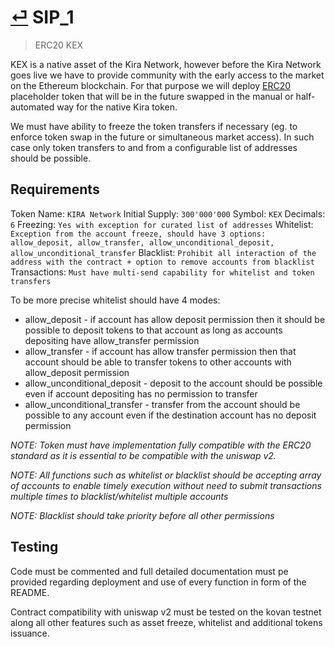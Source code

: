 # [⏎](README.md#Roadmap) SIP_1
>  ERC20 KEX

KEX is a native asset of the Kira Network, however before the Kira Network goes live we have to provide community with the early access to the market on the Ethereum blockchain. For that purpose we will deploy [ERC20](https://github.com/ethereum/EIPs/blob/master/EIPS/eip-20.md) placeholder token that will be in the future swapped in the manual or half-automated way for the native Kira token. 

We must have ability to freeze the token transfers if necessary (eg. to enforce token swap in the future or simultaneous market access). In such case only token transfers to and from a configurable list of addresses should be possible.

## Requirements

Token Name: `KIRA Network`
Initial Supply: `300'000'000`
Symbol: `KEX`
Decimals: `6`
Freezing: `Yes with exception for curated list of addresses`
Whitelist: `Exception from the account freeze, should have 3 options: allow_deposit, allow_transfer, allow_unconditional_deposit, allow_unconditional_transfer`
Blacklist: `Prohibit all interaction of the address with the contract + option to remove accounts from blacklist`
Transactions: `Must have multi-send capability for whitelist and token transfers`

To be more precise whitelist should have 4 modes:
* allow_deposit - if account has allow deposit permission then it should be possible to deposit tokens to that account as long as accounts depositing have allow_transfer permission
* allow_transfer - if account has allow transfer permission then that account should be able to transfer tokens to other accounts with allow_deposit permission
* allow_unconditional_deposit - deposit to the account should be possible even if account depositing has no permission to transfer
* allow_unconditional_transfer - transfer from the account should be possible to any account even if the destination account has no deposit permission

_NOTE: Token must have implementation fully compatible with the ERC20 standard as it is essential to be compatible with the uniswap v2._

_NOTE: All functions such as whitelist or blacklist should be accepting array of accounts to enable timely execution without need to submit transactions multiple times to blacklist/whitelist multiple accounts_

_NOTE: Blacklist should take priority before all other permissions_

## Testing

Code must be commented and full detailed documentation must pe provided regarding deployment and use of every function in form of the README.

Contract compatibility with uniswap v2 must be tested on the kovan testnet along all other features such as asset freeze, whitelist and additional tokens issuance.


